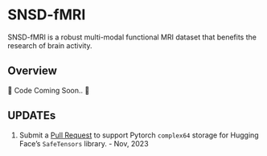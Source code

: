 # SNSD-fMRI

SNSD-fMRI is a robust multi-modal functional MRI dataset that benefits the research of brain activity.

## Overview

🚧 Code Coming Soon.. 🚧

## UPDATEs

1. Submit a [Pull Request](https://github.com/huggingface/safetensors/pull/387) to support Pytorch `complex64` storage for Hugging Face’s `SafeTensors` library. - Nov, 2023

